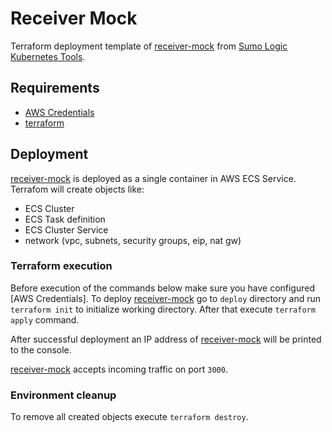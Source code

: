 # Receiver Mock

Terraform deployment template of [receiver-mock] from [Sumo Logic Kubernetes Tools].

## Requirements

- [AWS Credentials](https://docs.aws.amazon.com/cli/latest/userguide/cli-configure-files.html)
- [terraform](https://www.terraform.io/)

## Deployment

[receiver-mock] is deployed as a single container in AWS ECS Service. Terrafom will create objects like:

- ECS Cluster
- ECS Task definition
- ECS Cluster Service
- network (vpc, subnets, security groups, eip, nat gw)

### Terraform execution

Before execution of the commands below make sure you have configured [AWS Credentials].
To deploy [receiver-mock] go to `deploy` directory and run `terraform init` to initialize working directory.
After that execute `terraform apply` command.

After successful deployment an IP address of [receiver-mock] will be printed to the console.

[receiver-mock] accepts incoming traffic on port `3000`.

### Environment cleanup

To remove all created objects execute `terraform destroy`.

[Sumo Logic Kubernetes Tools]: https://github.com/SumoLogic/sumologic-kubernetes-tools
[receiver-mock]: https://github.com/SumoLogic/sumologic-kubernetes-tools/tree/main/src/rust/receiver-mock

